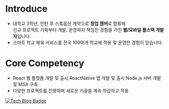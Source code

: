 # Introduce

- 대학교 3학년, 인턴 후 스톡옵션 계약으로 **창업 멤버**로 합류해<br/>
신규 프로젝트 기획부터 개발, 운영까지 책임진 경험을 가진 **웹/모바일 풀스택 개발자**입니다.
- 스마트 학교 체육 서비스를 전국 100여개 학교에 적용 및 운영한 경험이 있습니다.

# Core Competency

- React 웹 플랫폼 개발 및 출시
ReactNative 앱 개발 및 출시
Node.js 서버 개발 및 MSA 구축
- 다양한 프로젝트를 진행하며 새로운 기술을 계속 학습하고 적용

[![Tech Blog Badge](http://img.shields.io/badge/-Tech%20blog-black?style=flat-square&logo=github)](https://devseopchan.notion.site/9411a2cf28694b3e8b78c7514c785c98?v=a4c92f9e44574adea66c3c2dc61d097b) 




<!--
**seopchan/seopchan** is a ✨ _special_ ✨ repository because its `README.md` (this file) appears on your GitHub profile.

Here are some ideas to get you started:

- 🔭 I’m currently working on ...
- 🌱 I’m currently learning ...
- 👯 I’m looking to collaborate on ...
- 🤔 I’m looking for help with ...
- 💬 Ask me about ...
- 📫 How to reach me: ...
- 😄 Pronouns: ...
- ⚡ Fun fact: ...
-->
